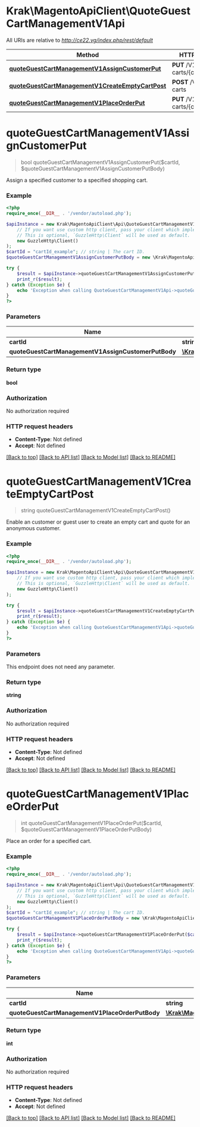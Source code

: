 # Krak\MagentoApiClient\QuoteGuestCartManagementV1Api

All URIs are relative to *http://ce22.vg/index.php/rest/default*

Method | HTTP request | Description
------------- | ------------- | -------------
[**quoteGuestCartManagementV1AssignCustomerPut**](QuoteGuestCartManagementV1Api.md#quoteGuestCartManagementV1AssignCustomerPut) | **PUT** /V1/guest-carts/{cartId} | 
[**quoteGuestCartManagementV1CreateEmptyCartPost**](QuoteGuestCartManagementV1Api.md#quoteGuestCartManagementV1CreateEmptyCartPost) | **POST** /V1/guest-carts | 
[**quoteGuestCartManagementV1PlaceOrderPut**](QuoteGuestCartManagementV1Api.md#quoteGuestCartManagementV1PlaceOrderPut) | **PUT** /V1/guest-carts/{cartId}/order | 


# **quoteGuestCartManagementV1AssignCustomerPut**
> bool quoteGuestCartManagementV1AssignCustomerPut($cartId, $quoteGuestCartManagementV1AssignCustomerPutBody)



Assign a specified customer to a specified shopping cart.

### Example
```php
<?php
require_once(__DIR__ . '/vendor/autoload.php');

$apiInstance = new Krak\MagentoApiClient\Api\QuoteGuestCartManagementV1Api(
    // If you want use custom http client, pass your client which implements `GuzzleHttp\ClientInterface`.
    // This is optional, `GuzzleHttp\Client` will be used as default.
    new GuzzleHttp\Client()
);
$cartId = "cartId_example"; // string | The cart ID.
$quoteGuestCartManagementV1AssignCustomerPutBody = new \Krak\MagentoApiClient\Model\QuoteGuestCartManagementV1AssignCustomerPutBody(); // \Krak\MagentoApiClient\Model\QuoteGuestCartManagementV1AssignCustomerPutBody | 

try {
    $result = $apiInstance->quoteGuestCartManagementV1AssignCustomerPut($cartId, $quoteGuestCartManagementV1AssignCustomerPutBody);
    print_r($result);
} catch (Exception $e) {
    echo 'Exception when calling QuoteGuestCartManagementV1Api->quoteGuestCartManagementV1AssignCustomerPut: ', $e->getMessage(), PHP_EOL;
}
?>
```

### Parameters

Name | Type | Description  | Notes
------------- | ------------- | ------------- | -------------
 **cartId** | **string**| The cart ID. |
 **quoteGuestCartManagementV1AssignCustomerPutBody** | [**\Krak\MagentoApiClient\Model\QuoteGuestCartManagementV1AssignCustomerPutBody**](../Model/QuoteGuestCartManagementV1AssignCustomerPutBody.md)|  | [optional]

### Return type

**bool**

### Authorization

No authorization required

### HTTP request headers

 - **Content-Type**: Not defined
 - **Accept**: Not defined

[[Back to top]](#) [[Back to API list]](../../README.md#documentation-for-api-endpoints) [[Back to Model list]](../../README.md#documentation-for-models) [[Back to README]](../../README.md)

# **quoteGuestCartManagementV1CreateEmptyCartPost**
> string quoteGuestCartManagementV1CreateEmptyCartPost()



Enable an customer or guest user to create an empty cart and quote for an anonymous customer.

### Example
```php
<?php
require_once(__DIR__ . '/vendor/autoload.php');

$apiInstance = new Krak\MagentoApiClient\Api\QuoteGuestCartManagementV1Api(
    // If you want use custom http client, pass your client which implements `GuzzleHttp\ClientInterface`.
    // This is optional, `GuzzleHttp\Client` will be used as default.
    new GuzzleHttp\Client()
);

try {
    $result = $apiInstance->quoteGuestCartManagementV1CreateEmptyCartPost();
    print_r($result);
} catch (Exception $e) {
    echo 'Exception when calling QuoteGuestCartManagementV1Api->quoteGuestCartManagementV1CreateEmptyCartPost: ', $e->getMessage(), PHP_EOL;
}
?>
```

### Parameters
This endpoint does not need any parameter.

### Return type

**string**

### Authorization

No authorization required

### HTTP request headers

 - **Content-Type**: Not defined
 - **Accept**: Not defined

[[Back to top]](#) [[Back to API list]](../../README.md#documentation-for-api-endpoints) [[Back to Model list]](../../README.md#documentation-for-models) [[Back to README]](../../README.md)

# **quoteGuestCartManagementV1PlaceOrderPut**
> int quoteGuestCartManagementV1PlaceOrderPut($cartId, $quoteGuestCartManagementV1PlaceOrderPutBody)



Place an order for a specified cart.

### Example
```php
<?php
require_once(__DIR__ . '/vendor/autoload.php');

$apiInstance = new Krak\MagentoApiClient\Api\QuoteGuestCartManagementV1Api(
    // If you want use custom http client, pass your client which implements `GuzzleHttp\ClientInterface`.
    // This is optional, `GuzzleHttp\Client` will be used as default.
    new GuzzleHttp\Client()
);
$cartId = "cartId_example"; // string | The cart ID.
$quoteGuestCartManagementV1PlaceOrderPutBody = new \Krak\MagentoApiClient\Model\QuoteGuestCartManagementV1PlaceOrderPutBody(); // \Krak\MagentoApiClient\Model\QuoteGuestCartManagementV1PlaceOrderPutBody | 

try {
    $result = $apiInstance->quoteGuestCartManagementV1PlaceOrderPut($cartId, $quoteGuestCartManagementV1PlaceOrderPutBody);
    print_r($result);
} catch (Exception $e) {
    echo 'Exception when calling QuoteGuestCartManagementV1Api->quoteGuestCartManagementV1PlaceOrderPut: ', $e->getMessage(), PHP_EOL;
}
?>
```

### Parameters

Name | Type | Description  | Notes
------------- | ------------- | ------------- | -------------
 **cartId** | **string**| The cart ID. |
 **quoteGuestCartManagementV1PlaceOrderPutBody** | [**\Krak\MagentoApiClient\Model\QuoteGuestCartManagementV1PlaceOrderPutBody**](../Model/QuoteGuestCartManagementV1PlaceOrderPutBody.md)|  | [optional]

### Return type

**int**

### Authorization

No authorization required

### HTTP request headers

 - **Content-Type**: Not defined
 - **Accept**: Not defined

[[Back to top]](#) [[Back to API list]](../../README.md#documentation-for-api-endpoints) [[Back to Model list]](../../README.md#documentation-for-models) [[Back to README]](../../README.md)

